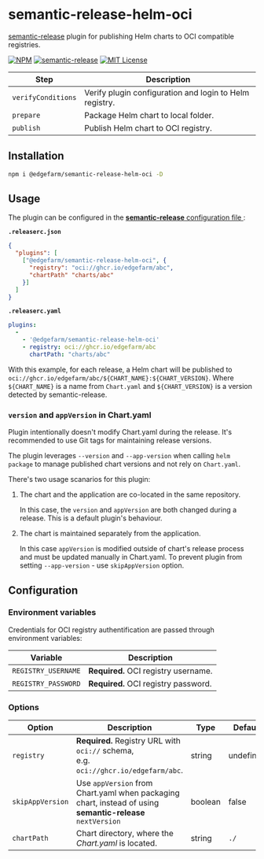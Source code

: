 # semantic-release-helm-oci

[semantic-release](https://github.com/semantic-release/semantic-release) plugin
for publishing Helm charts to OCI compatible registries.

[![NPM](https://img.shields.io/npm/v/@edgefarm/semantic-release-helm-oci?logo=npm&style=for-the-badge)](https://www.npmjs.com/package/@edgefarm/semantic-release-helm-oci)
[![semantic-release](https://img.shields.io/badge/%20%20%F0%9F%93%A6%F0%9F%9A%80-semantic--release-e10079.svg?style=for-the-badge)](https://github.com/semantic-release/semantic-release)
[![MIT License](https://img.shields.io/github/license/edgefarm/semantic-release-helm-oci?logo=mit&style=for-the-badge)](https://opensource.org/licenses/MIT)

| Step               | Description                                              |
| ------------------ | -------------------------------------------------------- |
| `verifyConditions` | Verify plugin configuration and login to Helm registry.  |
| `prepare`          | Package Helm chart to local folder.                      |
| `publish`          | Publish Helm chart to OCI registry.                      |

## Installation

```bash
npm i @edgefarm/semantic-release-helm-oci -D
```

## Usage

The plugin can be configured in the [**semantic-release** configuration file
](https://github.com/semantic-release/semantic-release/blob/master/docs/usage/configuration.md#configuration):

**`.releaserc.json`**
```json
{
  "plugins": [
    ["@edgefarm/semantic-release-helm-oci", {
      "registry": "oci://ghcr.io/edgefarm/abc",
      "chartPath" "charts/abc"
    }]
  ]
}
```

**`.releaserc.yaml`**
```yaml
plugins:
  -
    - '@edgefarm/semantic-release-helm-oci'
    - registry: oci://ghcr.io/edgefarm/abc
      chartPath: "charts/abc"
```

With this example, for each release, a Helm chart will be published to
`oci://ghcr.io/edgefarm/abc/${CHART_NAME}:${CHART_VERSION}`.
Where `${CHART_NAME}` is a name from `Chart.yaml`
and `${CHART_VERSION}` is a version detected by semantic-release.

### `version` and `appVersion` in Chart.yaml

Plugin intentionally doesn't modify Chart.yaml during the release.
It's recommended to use Git tags for maintaining release versions.

The plugin leverages `--version` and `--app-version` when calling `helm package`
to manage published chart versions and not rely on `Chart.yaml`.

There's two usage scanarios for this plugin:

1. The chart and the application are co-located in the same repository.

    In this case, the `version` and `appVersion` are both changed during a release.
    This is a default plugin's behaviour.

1. The chart is maintained separately from the application.

    In this case `appVersion` is modified outside of chart's release process
    and must be updated manually in Chart.yaml. To prevent plugin from setting `--app-version` -
    use `skipAppVersion` option.

## Configuration

### Environment variables

Credentials for OCI registry authentification are passed through environment variables:

| Variable            | Description                          |
| ------------------- | ------------------------------------ |
| `REGISTRY_USERNAME` | **Required.** OCI registry username. |
| `REGISTRY_PASSWORD` | **Required.** OCI registry password. |

### Options

| Option            | Description                                                       | Type      | Default   |
| ------------------|-------------------------------------------------------------------|-----------|-----------|
| `registry`        | **Required.** Registry URL with `oci://` schema,<br>e.g. `oci://ghcr.io/edgefarm/abc`.                      | string    | undefined |
| `skipAppVersion`  | Use `appVersion` from Chart.yaml when packaging chart, instead of using **semantic-release** `nextVersion` | boolean   | false     |
| `chartPath`       | Chart directory, where the _Chart.yaml_ is located. | string   | `./`     |

